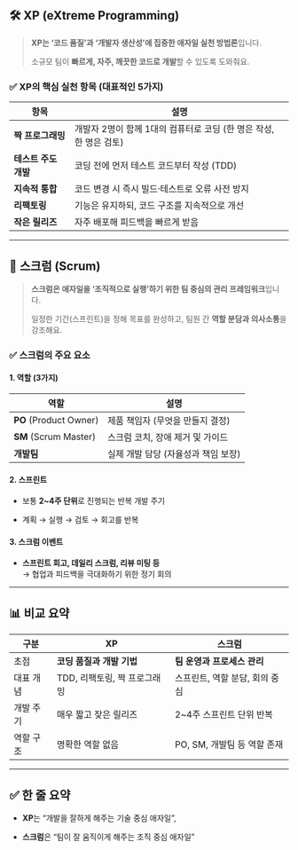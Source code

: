 
## 🛠 XP (eXtreme Programming)

> **XP는 ‘코드 품질’과 ‘개발자 생산성’에 집중한 애자일 실천 방법론**입니다.
> 
> 소규모 팀이 **빠르게, 자주, 깨끗한 코드로 개발**할 수 있도록 도와줘요.

### ✅ XP의 핵심 실천 항목 (대표적인 5가지)

|항목|설명|
|---|---|
|**짝 프로그래밍**|개발자 2명이 함께 1대의 컴퓨터로 코딩 (한 명은 작성, 한 명은 검토)|
|**테스트 주도 개발**|코딩 전에 먼저 테스트 코드부터 작성 (TDD)|
|**지속적 통합**|코드 변경 시 즉시 빌드·테스트로 오류 사전 방지|
|**리팩토링**|기능은 유지하되, 코드 구조를 지속적으로 개선|
|**작은 릴리즈**|자주 배포해 피드백을 빠르게 받음|

---

## 🧭 스크럼 (Scrum)

> **스크럼은 애자일을 ‘조직적으로 실행’하기 위한 팀 중심의 관리 프레임워크**입니다.
> 
> 일정한 기간(스프린트)을 정해 목표를 완성하고, 팀원 간 **역할 분담과 의사소통**을 강조해요.

### ✅ 스크럼의 주요 요소

#### 1. **역할 (3가지)**

|역할|설명|
|---|---|
|**PO** (Product Owner)|제품 책임자 (무엇을 만들지 결정)|
|**SM** (Scrum Master)|스크럼 코치, 장애 제거 및 가이드|
|**개발팀**|실제 개발 담당 (자율성과 책임 보장)|

#### 2. **스프린트**

- 보통 **2~4주 단위**로 진행되는 반복 개발 주기
    
- 계획 → 실행 → 검토 → 회고를 반복
    

#### 3. **스크럼 이벤트**

- **스프린트 회고, 데일리 스크럼, 리뷰 미팅 등**  
    → 협업과 피드백을 극대화하기 위한 정기 회의
    

---

## 📊 비교 요약

|구분|XP|스크럼|
|---|---|---|
|초점|**코딩 품질과 개발 기법**|**팀 운영과 프로세스 관리**|
|대표 개념|TDD, 리팩토링, 짝 프로그래밍|스프린트, 역할 분담, 회의 중심|
|개발 주기|매우 짧고 잦은 릴리즈|2~4주 스프린트 단위 반복|
|역할 구조|명확한 역할 없음|PO, SM, 개발팀 등 역할 존재|

---

## ✅ 한 줄 요약

- **XP**는 “개발을 잘하게 해주는 기술 중심 애자일”,
    
- **스크럼**은 “팀이 잘 움직이게 해주는 조직 중심 애자일”